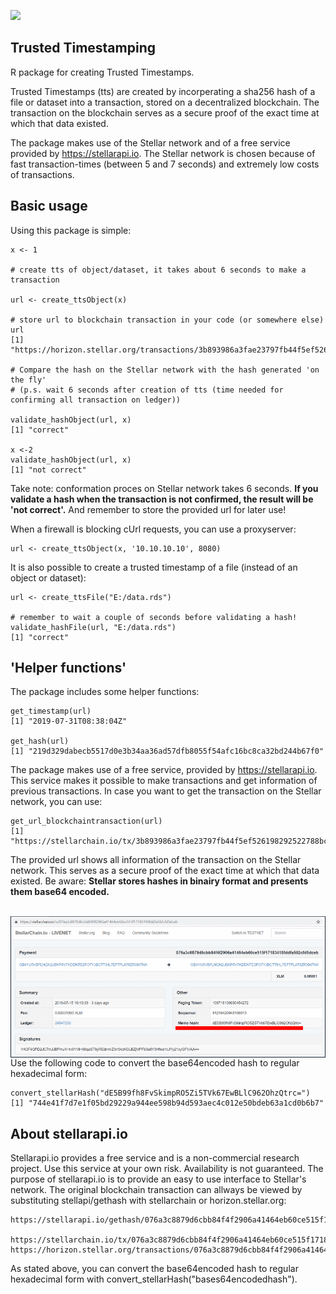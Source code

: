 [![](https://cranlogs.r-pkg.org/badges/trustedtimestamping)](https://cran.r-project.org/package=trustedtimestamping)

## Trusted Timestamping
R package for creating Trusted Timestamps.

Trusted Timestamps (tts) are created by incorperating a sha256 hash of a file or dataset into a transaction, stored on a decentralized blockchain. The transaction on the blockchain serves as a secure proof of the exact time at which that data existed.

The package makes use of the Stellar network and of a free service provided by https://stellarapi.io. The Stellar network is chosen because of fast transaction-times (between 5 and 7 seconds) and extremely low costs of transactions.  

## Basic usage

Using this package is simple:

```
x <- 1

# create tts of object/dataset, it takes about 6 seconds to make a transaction

url <- create_ttsObject(x)

# store url to blockchain transaction in your code (or somewhere else)
url
[1] "https://horizon.stellar.org/transactions/3b893986a3fae23797fb44f5ef526198292522788bc36dda75186dff170d563a"

# Compare the hash on the Stellar network with the hash generated 'on the fly' 
# (p.s. wait 6 seconds after creation of tts (time needed for confirming all transaction on ledger))

validate_hashObject(url, x)
[1] "correct"

x <-2
validate_hashObject(url, x)
[1] "not correct"
```
Take note: conformation proces on Stellar network takes 6 seconds. **If you validate a hash when the transaction is not confirmed, 
the result will be 'not correct'.** And remember to store the provided url for later use! 

When a firewall is blocking cUrl requests, you can use a proxyserver:

```
url <- create_ttsObject(x, '10.10.10.10', 8080)
```

It is also possible to create a trusted timestamp of a file (instead of an object or dataset):

```
url <- create_ttsFile("E:/data.rds")

# remember to wait a couple of seconds before validating a hash!
validate_hashFile(url, "E:/data.rds")
[1] "correct"
```

## 'Helper functions'
The package includes some helper functions: 

```
get_timestamp(url)
[1] "2019-07-31T08:38:04Z"

get_hash(url)
[1] "219d329dabecb5517d0e3b34aa36ad57dfb8055f54afc16bc8ca32bd244b67f0"
```

The package makes use of a free service, provided by https://stellarapi.io. This service makes it possible to make transactions and get information of previous transactions. In case you want to get the transaction on the Stellar network, you can use:

```
get_url_blockchaintransaction(url)
[1] "https://stellarchain.io/tx/3b893986a3fae23797fb44f5ef526198292522788bc36dda75186dff170d563a"
```

The provided url shows all information of the transaction on the Stellar network. This serves as a secure proof of the exact time at which that data existed. Be aware: **Stellar stores hashes in binairy format and presents them base64 encoded.** 

<br/>

<img src="stellar_transaction.gif" align="left" />





Use the following code to convert the base64encoded hash to regular hexadecimal form:

```
convert_stellarHash("dE5B99fh8FvSkimpRO5Zi5TVk67EwBLlC962OhzQtrc=")
[1] "744e41f7d7e1f05bd29229a944ee598b94d593aec4c012e50bdeb63a1cd0b6b7"
```

## About stellarapi.io
Stellarapi.io provides a free service and is a non-commercial research project. Use this service at your own risk. Availability is not guaranteed. The purpose of stellarapi.io is to provide an easy to use interface to Stellar's network. The original blockchain transaction can allways be viewed by substituting stellapi/gethash with stellarchain or horizon.stellar.org:

```
https://stellarapi.io/gethash/076a3c8879d6cbb84f4f2906a41464eb60ce515f17183418fddfa502cfd5dceb

https://stellarchain.io/tx/076a3c8879d6cbb84f4f2906a41464eb60ce515f17183418fddfa502cfd5dceb
https://horizon.stellar.org/transactions/076a3c8879d6cbb84f4f2906a41464eb60ce515f17183418fddfa502cfd5dceb
```
As stated above, you can convert the base64encoded hash to regular hexadecimal form with convert_stellarHash("bases64encodedhash").
